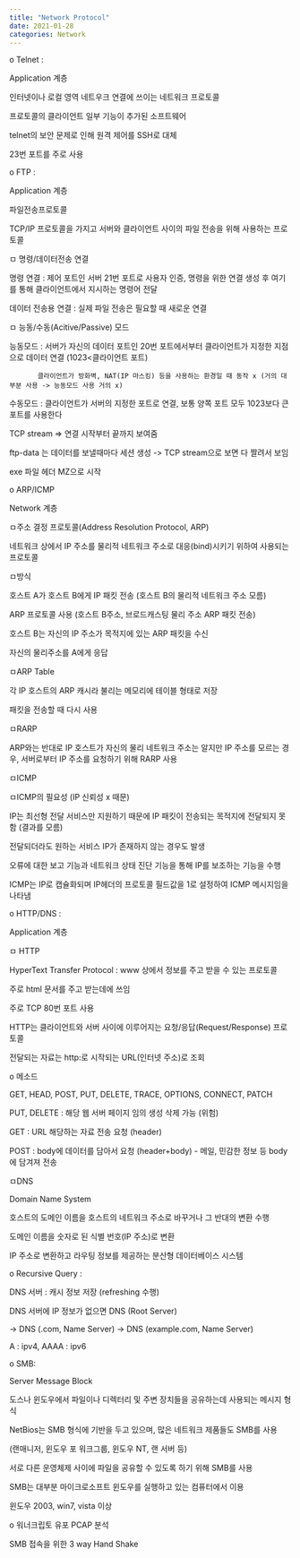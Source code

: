 ```yaml
---
title: "Network Protocol"
date: 2021-01-28
categories: Network
---
```

o Telnet :

Application 계층

인터넷이나 로컬 영역 네트우크 연결에 쓰이는 네트워크 프로토콜

프로토콜의 클라이언트 일부 기능이 추가된 소프트웨어

telnet의 보안 문제로 인해 원격 제어를 SSH로 대체

23번 포트를 주로 사용


o FTP :

Application 계층

파일전송프로토콜

TCP/IP 프로토콜을 가지고 서버와 클라이언트 사이의 파일 전송을 위해 사용하는 프로토콜

ㅁ 명령/데이터전송 연결

명령 연결 : 제어 포트인 서버 21번 포트로 사용자 인증, 명령을 위한 연결 생성 후 여기를 통해 클라이언트에서 지시하는 명령어 전달

데이터 전송용 연결 : 실제 파일 전송은 필요할 때 새로운 연결

ㅁ 능동/수동(Acitive/Passive) 모드

능동모드 : 서버가 자신의 데이터 포트인 20번 포트에서부터 클라이언트가 지정한 지점으로 데이터 연결 (1023<클라이언트 포트)

           클라이언트가 방화벽, NAT(IP 마스킹) 등을 사용하는 환경일 때 동작 x (거의 대부분 사용 -> 능동모드 사용 거의 x)
           
수동모드 : 클라이언트가 서버의 지정한 포트로 연결, 보통 양쪽 포트 모두 1023보다 큰 포트를 사용한다

TCP stream => 연결 시작부터 끝까지 보여줌

ftp-data 는 데이터를 보낼때마다 세션 생성 -> TCP stream으로 보면 다 짤려서 보임

exe 파일 헤더 MZ으로 시작

o ARP/ICMP

Network 계층

ㅁ주소 결정 프로토콜(Address Resolution Protocol, ARP)

네트워크 상에서 IP 주소를 물리적 네트워크 주소로 대응(bind)시키기 위하여 사용되는 프로토콜

ㅁ방식

호스트 A가 호스트 B에게 IP 패킷 전송 (호스트 B의 물리적 네트워크 주소 모름)

ARP 프로토콜 사용 (호스트 B주소, 브로드캐스팅 물리 주소 ARP 패킷 전송)

호스트 B는 자신의 IP 주소가 목적지에 있는 ARP 패킷을 수신

자신의 물리주소를 A에게 응답

ㅁARP Table

각 IP 호스트의 ARP 캐시라 불리는 메모리에 테이블 형태로 저장

패킷을 전송할 때 다시 사용

ㅁRARP

ARP와는 반대로 IP 호스트가 자신의 물리 네트워크 주소는 알지만 IP 주소를 모르는 경우, 서버로부터 IP 주소를 요청하기 위해 RARP 사용

ㅁICMP

ㅁICMP의 필요성 (IP 신뢰성 x 때문)

IP는 최선형 전달 서비스만 지원하기 때문에 IP 패킷이 전송되는 목적지에 전달되지 못함 (결과를 모름)

전달되더라도 원하는 서비스 IP가 존재하지 않는 경우도 발생

오류에 대한 보고 기능과 네트워크 상태 진단 기능을 통해 IP를 보조하는 기능을 수행

ICMP는 IP로 캡슐화되며 IP헤더의 프로토콜 필드값을 1로 설정하여 ICMP 메시지임을 나타냄

o HTTP/DNS :

Application 계층

ㅁ HTTP

HyperText Transfer Protocol : www 상에서 정보를 주고 받을 수 있는 프로토콜

주로 html 문서를 주고 받는데에 쓰임

주로 TCP 80번 포트 사용

HTTP는 클라이언트와 서버 사이에 이루어지는 요청/응답(Request/Response) 프로토콜

전달되는 자료는 http:로 시작되는 URL(인터넷 주소)로 조회

o 메소드

GET, HEAD, POST, PUT, DELETE, TRACE, OPTIONS, CONNECT, PATCH

PUT, DELETE : 해당 웹 서버 페이지 임의 생성 삭제 가능 (위험)

GET : URL 해당하는 자료 전송 요청 (header)

POST : body에 데이터를 담아서 요청  (header+body) - 메일, 민감한 정보 등 body에 담겨져 전송

ㅁDNS

Domain Name System

호스트의 도메인 이름을 호스트의 네트워크 주소로 바꾸거나 그 반대의 변환 수행

도메인 이름을 숫자로 된 식별 번호(IP 주소)로 변환

IP 주소로 변환하고 라우팅 정보를 제공하는 분산형 데이터베이스 시스템

o Recursive Query : 

DNS 서버 : 캐시 정보 저장 (refreshing 수행)

DNS 서버에 IP 정보가 없으면 DNS (Root Server)

-> DNS (.com, Name Server) -> DNS (example.com, Name Server)

A : ipv4, AAAA : ipv6

o SMB:

Server Message Block

도스나 윈도우에서 파일이나 디렉터리 및 주변 장치들을 공유하는데 사용되는 메시지 형식

NetBios는 SMB 형식에 기반을 두고 있으며, 많은 네트워크 제품들도 SMB를 사용

(랜매니저, 윈도우 포 워크그룹, 윈도우 NT, 랜 서버 등)

서로 다른 운영체제 사이에 파일을 공유할 수 있도록 하기 위해 SMB를 사용

SMB는 대부분 마이크로소프트 윈도우를 실행하고 있는 컴퓨터에서 이용

윈도우 2003, win7, vista 이상

o 워너크립토 유포 PCAP 분석

SMB 접속을 위한 3 way Hand Shake

